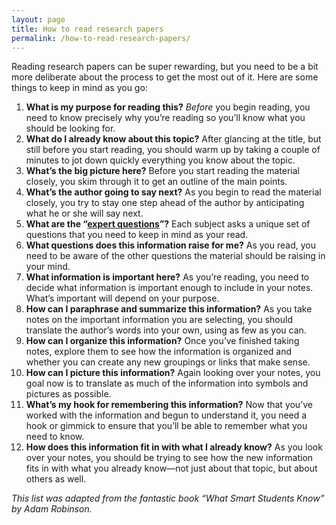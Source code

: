 ```yaml
---
layout: page
title: How to read research papers
permalink: /how-to-read-research-papers/
---
```

Reading research papers can be super rewarding, but you need to be a bit more deliberate about the process to get the most out of it. Here are some things to keep in mind as you go:


1. **What is my purpose for reading this?** *Before* you begin reading, you need to know precisely why you’re reading so you’ll know what you should be looking for.
2. **What do I already know about this topic?** After glancing at the title, but still before you start reading, you should warm up by taking a couple of minutes to jot down quickly everything you know about the topic.
3. **What’s the big picture here?** Before you start reading the material closely, you skim through it to get an outline of the main points.
4. **What’s the author going to say next?** As you begin to read the material closely, you try to stay one step ahead of the author by anticipating what he or she will say next. 
5. **What are the “[expert questions](../)”?** Each subject asks a unique set of questions that you need to keep in mind as your read.
6. **What questions does this information raise for me?** As you read, you need to be aware of the other questions the material should be raising in your mind. 
7. **What information is important here?** As you’re reading, you need to decide what information is important enough to include in your notes. What’s important will depend on your purpose.
8. **How can I paraphrase and summarize this information?** As you take notes on the important information you are selecting, you should translate the author’s words into your own, using as few as you can.
9. **How can I organize this information?** Once you’ve finished taking notes, explore them to see how the information is organized and whether you can create any new groupings or links that make sense.
10. **How can I picture this information?** Again looking over your notes, you goal now is to translate as much of the information into symbols and pictures as possible. 
11. **What’s my hook for remembering this information?** Now that you’ve worked with the information and begun to understand it, you need a hook or gimmick to ensure that you’ll be able to remember what you need to know.
12. **How does this information fit in with what I already know?** As you look over your notes, you should be trying to see how the new information fits in with what you already know—not just about that topic, but about others as well. 

*This list was adapted from the fantastic book “What Smart Students Know” by Adam Robinson.*
